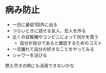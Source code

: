 # 病み防止

- 一日に最低1回外に出る
- つらいときに話せる友人、恋人を作る
- 近くの自販機やコンビニによって何かを買う
  - 自分が自分であると確認するためのコスト
- 一旦離れて自分の好きなことをやってみる
- シャワーを浴びる

燃え尽きの時にも活用できないかな
